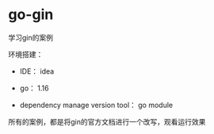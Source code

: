 # go-gin
学习gin的案例

环境搭建：

- IDE：  idea 

- go：   1.16

- dependency manage version tool：   go module

所有的案例，都是将gin的官方文档进行一个改写，观看运行效果
